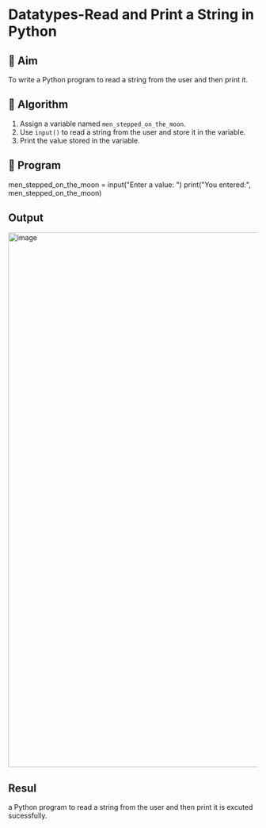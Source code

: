 # Datatypes-Read and Print a String in Python

## 🎯 Aim
To write a Python program to read a string from the user and then print it.

## 🧠 Algorithm
1. Assign a variable named `men_stepped_on_the_moon`.
2. Use `input()` to read a string from the user and store it in the variable.
3. Print the value stored in the variable.

## 🧾 Program

men_stepped_on_the_moon = input("Enter a value: ")
print("You entered:", men_stepped_on_the_moon)


## Output
<img width="1920" height="1080" alt="image" src="https://github.com/user-attachments/assets/51f2e474-ad42-4057-a0d3-30fc38238444" />


## Resul
a Python program to read a string from the user and then print it is excuted sucessfully.


